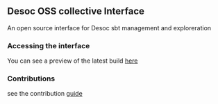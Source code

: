 ## Desoc OSS collective Interface
An open source interface for Desoc sbt management and exploreration

### Accessing the interface
You can see a preview of the latest build [here](https://soulbound-git-dev-de-sci-labs.vercel.app)
### Contributions
see the contribution [guide](./CONTRIBUTING.md)